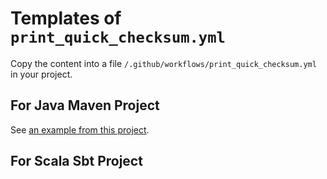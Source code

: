 # Templates of `print_quick_checksum.yml`

Copy the content into a file `/.github/workflows/print_quick_checksum.yml` in your project.

## For Java Maven Project

See [an example from this project](../../../.github/workflows/print_quick_checksum.yml).

## For Scala Sbt Project
